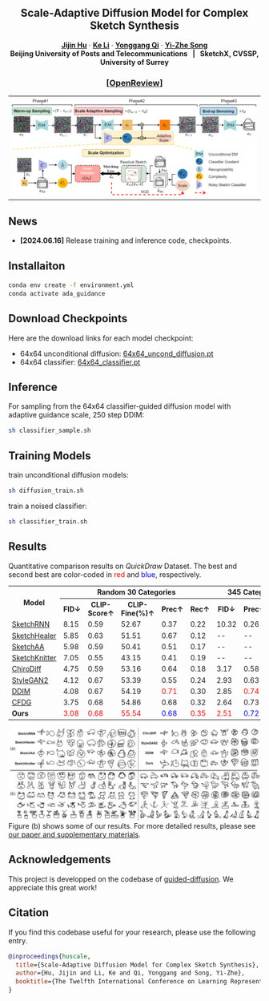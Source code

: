 <p align="center">

  <h2 align="center">Scale-Adaptive Diffusion Model for Complex Sketch Synthesis</h2>
  <p align="center">
    <a href="https://openreview.net/profile?id=~Jijin_Hu1"><strong>Jijin Hu</strong></a>
    ·
    <a href="https://scholar.google.com/citations?user=KZOFaz4AAAAJ&hl=zh-CN&oi=sra"><strong>Ke Li</strong></a>
    ·
    <a href="https://scholar.google.com/citations?user=pQNpf7cAAAAJ&hl=zh-CN&oi=sra"><strong>Yonggang Qi</strong></a>
    ·
    <a href="https://scholar.google.com/citations?user=irZFP_AAAAAJ&hl=zh-CN&oi=sra"><strong>Yi-Zhe Song</strong></a>
    <br>
    <b>Beijing University of Posts and Telecommunications &nbsp; | &nbsp;  SketchX, CVSSP, University of Surrey </b>
  </p>
  <h3>
  <p align="center">
    [<a href="https://openreview.net/pdf?id=5xadJmgwix">OpenReview</a>]
  </p>
  </h3>
  
  <table align="center">
    <tr>
    <td>
      <img src="assets/overview.png">
    </td>
    </tr>
  </table>

## News
* **[2024.06.16]** Release training and inference code, checkpoints.

## Installaiton
```bash
conda env create -f environment.yml
conda activate ada_guidance
```

## Download Checkpoints
Here are the download links for each model checkpoint:
* 64x64 unconditional diffusion: [64x64_uncond_diffusion.pt](https://drive.google.com/file/d/1aK8OILBTxyA-KBCwZK7kdePnG1YEYjui/view?usp=sharing)
* 64x64 classifier: [64x64_classifier.pt](https://drive.google.com/file/d/1PElBL0dVH98_3Kh3-ehN4SdEfTtaDJXM/view?usp=drive_link)


## Inference
  For sampling from the 64x64 classifier-guided diffusion model with adaptive guidance scale, 250 step DDIM:
  ```bash
  sh classifier_sample.sh
  ```

## Training Models
train unconditional diffusion models:
  ```bash
  sh diffusion_train.sh
  ```
train a noised classifier:
  ```bash
  sh classifier_train.sh
  ```
## Results
Quantitative comparison results on <i>QuickDraw</i> Dataset. The best and second best are color-coded in <span style="color: red;">red</span> and <span style="color: blue;">blue</span>, respectively.
<table>
  <tr>
    <th rowspan="2"><b>Model</b></th>
    <th colspan="5"><b>Random 30 Categories</b></th>
    <th colspan="3"><b>345 Categories</b></th>
  </tr>
  <tr>
    <th>FID&darr;</th>
    <th>CLIP-Score&uarr;</th>
    <th>CLIP-Fine(%)&uarr;</th>
    <th>Prec&uarr;</th>
    <th>Rec&uarr;</th>
    <th>FID&darr;</th>
    <th>Prec&uarr;</th>
    <th>Rec&uarr;</th>
  </tr>
  <tr>
    <td><a href="https://github.com/magenta/magenta/tree/main/magenta/models/sketch_rnn" target="_blank">SketchRNN</td>
    <td>8.15</td>
    <td>0.59</td>
    <td>52.67</td>
    <td>0.37</td>
    <td>0.22</td>
    <td>10.32</td>
    <td>0.26</td>
    <td>0.24</td>
  </tr>
  <tr>
    <td><a href="https://github.com/sgybupt/SketchHealer" target="_blank">SketchHealer</td>
    <td>5.85</td>
    <td>0.63</td>
    <td>51.51</td>
    <td>0.67</td>
    <td>0.12</td>
    <td>--</td>
    <td>--</td>
    <td>--</td>
  </tr>
  <tr>
    <td><a href="https://openaccess.thecvf.com/content/ICCV2021/papers/Yang_SketchAA_Abstract_Representation_for_Abstract_Sketches_ICCV_2021_paper.pdf" target="_blank">SketchAA</td>
    <td>5.98</td>
    <td>0.59</td>
    <td>50.41</td>
    <td>0.51</td>
    <td>0.17</td>
    <td>--</td>
    <td>--</td>
    <td>--</td>
  </tr>
  <tr>
    <td><a href="https://github.com/wangqiang9/SketchKnitter/tree/main" target="_blank">SketchKnitter</td>
    <td>7.05</td>
    <td>0.55</td>
    <td>43.15</td>
    <td>0.41</td>
    <td>0.19</td>
    <td>--</td>
    <td>--</td>
    <td>--</td>
  </tr>
  <tr>
    <td><a href="https://github.com/dasayan05/chirodiff" target="_blank">ChiroDiff</td>
    <td>4.75</td>
    <td>0.59</td>
    <td>53.16</td>
    <td>0.64</td>
    <td>0.18</td>
    <td>3.17</td>
    <td>0.58</td>
    <td>0.25</td>
  </tr>
  <tr>
    <td><a href="https://github.com/NVlabs/stylegan2-ada-pytorch" target="_blank">StyleGAN2</td>
    <td>4.12</td>
    <td>0.67</td>
    <td>53.39</td>
    <td>0.55</td>
    <td>0.24</td>
    <td>2.93</td>
    <td>0.63</td>
    <td>0.27</td>
  </tr>
  <tr>
    <td><a href="https://github.com/openai/guided-diffusion" target="_blank">DDIM</td>
    <td>4.08</td>
    <td>0.67</td>
    <td>54.19</td>
    <td><span style="color: red;">0.71</span></td>
    <td>0.30</td>
    <td>2.85</td>
    <td><span style="color: red;">0.74</span></td>
    <td>0.31</td>
  </tr>
  <tr>
    <td><a href="https://arxiv.org/pdf/2207.12598" target="_blank">CFDG</td>
    <td>3.75</td>
    <td>0.68</td>
    <td>54.86</td>
    <td>0.68</td>
    <td>0.32</td>
    <td>2.64</td>
    <td>0.73</td>
    <td>0.36</td>
  </tr>
  <tr>
    <td><b>Ours</b></td>
    <td><span style="color: red;">3.08</span></td>
    <td><span style="color: red;">0.68</span></td>
    <td><span style="color: red;">55.54</span></td>
    <td><span style="color: blue;">0.68</span></td>
    <td><span style="color: red;">0.35</span></td>
    <td><span style="color: red;">2.51</span></td>
    <td><span style="color: blue;">0.72</span></td>
    <td><span style="color: red;">0.39</span></td>
  </tr>
</table>


![Fig 4](assets/results.png)
Figure (b) shows some of our results. For more detailed results, please see [our paper and supplementary materials](https://openreview.net/pdf?id=5xadJmgwix).

## Acknowledgements
This project is developped on the codebase of [guided-diffusion](https://github.com/openai/guided-diffusion). We  appreciate this great work! 


## Citation
If you find this codebase useful for your research, please use the following entry.
```BibTeX
@inproceedings{huscale,
  title={Scale-Adaptive Diffusion Model for Complex Sketch Synthesis},
  author={Hu, Jijin and Li, Ke and Qi, Yonggang and Song, Yi-Zhe},
  booktitle={The Twelfth International Conference on Learning Representations}
}
```
